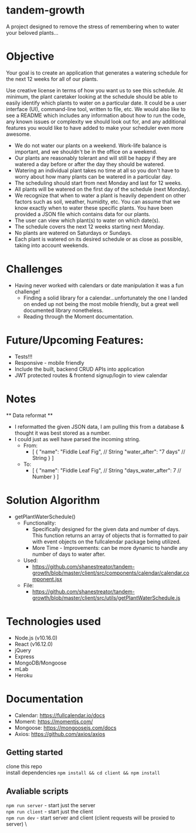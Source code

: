 # tandem-growth
  A project designed to remove the stress of remembering when to water your beloved plants...

# Objective
  Your goal is to create an application that generates a watering schedule for the next 12 weeks for all of our plants.

  Use creative license in terms of how you want us to see this schedule. At minimum, the plant caretaker looking at the schedule should be able to easily identify which plants to water on a particular date. It could be a user interface (UI), command-line tool, written to file, etc.
  We would also like to see a README which includes any information about how to run the code, any known issues or complexity we should look out for, and any additional features you would like to have added to make your scheduler even more awesome.

  - We do not water our plants on a weekend. Work-life balance is important, and we shouldn't be in the office on a weekend.
  - Our plants are reasonably tolerant and will still be happy if they are watered a day before or after the day they should be watered.
  - Watering an individual plant takes no time at all so you don't have to worry about how many plants can be watered in a particular day.
  - The scheduling should start from next Monday and last for 12 weeks.
  - All plants will be watered on the first day of the schedule (next Monday).
  - We recognize that when to water a plant is heavily dependent on other factors such as soil, weather, humidity, etc. You can assume that we know exactly when to water these specific plants. You have been provided a JSON file which contains data for our plants.
  - The user can view which plant(s) to water on which date(s).
  - The schedule covers the next 12 weeks starting next Monday.
  - No plants are watered on Saturdays or Sundays.
  - Each plant is watered on its desired schedule or as close as possible, taking into account weekends.

# Challenges
  - Having never worked with calendars or date manipulation it was a fun challenge!
    - Finding a solid library for a calendar...unfortunately the one I landed on ended up not being the most mobile friendly, but a great well documented library nonetheless.
    - Reading through the Moment documentation.

# Future/Upcoming Features:
  - Tests!!!
  - Responsive - mobile friendly
  - Include the built, backend CRUD APIs into application
  - JWT protected routes & frontend signup/login to view calendar

# Notes
  ** Data reformat **
  - I reformatted the given JSON data, I am pulling this from a database & thought it was best stored as a number.
  - I could just as well have parsed the incoming string.
    - From:
      - [
          {
            "name": "Fiddle Leaf Fig", // String
            "water_after": "7 days" // String
          }
        ]
    - To:
      - [
          {
            "name": "Fiddle Leaf Fig", // String
            "days_water_after": 7 // Number
          }
        ]

# Solution Algorithm
  - getPlantWaterSchedule()
    - Functionality:
      - Specifically designed for the given data and number of days. This function returns an array of objects that is formatted to pair with event objects on the fullcalendar package being utilized.
      - More Time - Improvements: can be more dynamic to handle any number of days to water after.
    - Used:
      - https://github.com/shanestreator/tandem-growth/blob/master/client/src/components/calendar/calendar.component.jsx
    - File:
      - https://github.com/shanestreator/tandem-growth/blob/master/client/src/utils/getPlantWaterSchedule.js

# Technologies used
  - Node.js (v10.16.0)
  - React (v16.12.0)
  - jQuery
  - Express
  - MongoDB/Mongoose
  - mLab
  - Heroku

# Documentation
  - Calendar: https://fullcalendar.io/docs
  - Moment: https://momentjs.com/
  - Mongoose: https://mongoosejs.com/docs
  - Axios: https://github.com/axios/axios

## Getting started
clone this repo \
install dependencies `npm install && cd client && npm install`

## Avaliable scripts

`npm run server` - start just the server \
`npm run client` - start just the client \
`npm run dev` - start server and client (client requests will be proxied to server) \
